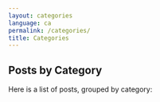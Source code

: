 ```yaml
---
layout: categories
language: ca
permalink: /categories/
title: Categories
---
```

## Posts by Category
Here is a list of posts, grouped by category:
